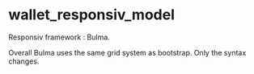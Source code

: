 ﻿# wallet_responsiv_model

Responsiv framework : Bulma.

Overall Bulma uses the same grid system as bootstrap. Only the syntax changes.
